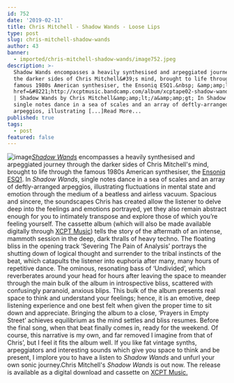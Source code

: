 ```yaml
---
id: 752
date: '2019-02-11'
title: Chris Mitchell - Shadow Wands - Loose Lips
type: post
slug: chris-mitchell-shadow-wands
author: 43
banner:
  - imported/chris-mitchell-shadow-wands/image752.jpeg
description: >-
  Shadow Wands encompasses a heavily synthesised and arpeggiated journey through
  the darker sides of Chris Mitchell&#39;s mind, brought to life through the
  famous 1980s American synthesiser, the Ensoniq ESQ1.&nbsp; &amp;amp;lt;a
  href=&#8221;http://xcptmusic.bandcamp.com/album/xcptape02-shadow-wands&#8221;&amp;amp;gt;XCPTAPE02
  | Shadow Wands by Chris Mitchell&amp;amp;lt;/a&amp;amp;gt; In Shadow Wands,
  single notes dance in a sea of scales and an array of deftly-arranged
  arpeggios, illustrating [...]Read More...
published: true
tags:
  - post
featured: false
---
```

![image](../imported/chris-mitchell-shadow-wands/image752.jpeg)[_Shadow Wands_](https://xcptmusic.bandcamp.com/album/xcptape02-shadow-wands) encompasses a heavily synthesised and arpeggiated journey through the darker sides of Chris Mitchell's mind, brought to life through the famous 1980s American synthesiser, the [Ensoniq ESQ1](http://www.vintagesynth.com/ensoniq/ens_esq1.php). In _Shadow Wands_, single notes dance in a sea of scales and an array of deftly-arranged arpeggios, illustrating fluctuations in mental state and emotion through the medium of a beatless and airless vacuum. Spacious and sincere, the soundscapes Chris has created allow the listener to delve deep into the feelings and emotions portrayed, yet they also remain abstract enough for you to intimately transpose and explore those of which you’re feeling yourself. The cassette album (which will also be made available digitally through [XCPT Music](https://xcptmusic.bandcamp.com/)) tells the story of the aftermath of an intense, mammoth session in the deep, dark thralls of heavy techno. The floating bliss in the opening track ‘Severing The Pain of Analysis’ portrays the shutting down of logical thought and surrender to the tribal instincts of the beat, which catapults the listener into euphoria after many, many hours of repetitive dance. The ominous, resonating bass of ‘Undivided’, which reverberates around your head for hours after leaving the space to meander through the main bulk of the album in introspective bliss, scattered with confusingly paranoid, anxious blips. This bulk of the album presents real space to think and understand your feelings; hence, it is an emotive, deep listening experience and one best felt when given the proper time to sit down and appreciate. Bringing the album to a close, ‘Prayers in Empty Street’ achieves equilibrium as the mind settles and bliss resumes. Before the final song, when that beat finally comes in, ready for the weekend. Of course, this narrative is my own, and far removed I imagine from that of Chris’, but I feel it fits the album well. If you like fat vintage synths, arpeggiators and interesting sounds which give you space to think and be present, I implore you to have a listen to _Shadow Wands_ and unfurl your own sonic journey.Chris Mitchell's _Shadow Wands_ is out now. The release is available as a digital download and cassette on [XCPT Music.](https://xcptmusic.bandcamp.com)
